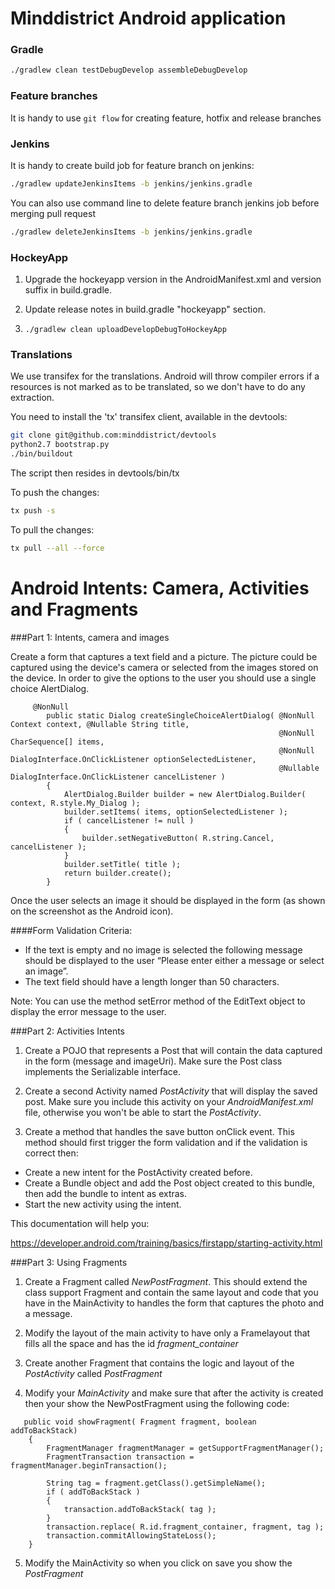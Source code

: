 # Minddistrict Android application #

### Gradle ###

```bash
./gradlew clean testDebugDevelop assembleDebugDevelop
```

### Feature branches ###

It is handy to use ```git flow``` for creating feature, hotfix and release branches

### Jenkins ###

It is handy to create build job for feature branch on jenkins:
```bash
./gradlew updateJenkinsItems -b jenkins/jenkins.gradle
```
You can also use command line to delete feature branch jenkins job before merging pull request
```bash
./gradlew deleteJenkinsItems -b jenkins/jenkins.gradle
```

### HockeyApp ###

1. Upgrade the hockeyapp version in the AndroidManifest.xml and version suffix in build.gradle.

2. Update release notes in build.gradle "hockeyapp" section.

3. ```./gradlew clean uploadDevelopDebugToHockeyApp```

### Translations ###

We use transifex for the translations. Android will throw compiler errors if
a resources is not marked as to be translated, so we don't have to do any
extraction.

You need to install the 'tx' transifex client, available in the devtools:

```bash
git clone git@github.com:minddistrict/devtools
python2.7 bootstrap.py
./bin/buildout
```

The script then resides in devtools/bin/tx

To push the changes:

```bash
tx push -s
```

To pull the changes:

```bash
tx pull --all --force
```




# Android Intents: Camera, Activities and Fragments #

###Part 1: Intents, camera and images 

Create a form that captures a text field and a picture. The picture could be captured using the device's camera or selected from the images stored on the device. In order to give the options to the user you should use a single choice AlertDialog. 

```
     @NonNull
        public static Dialog createSingleChoiceAlertDialog( @NonNull Context context, @Nullable String title,
                                                            @NonNull CharSequence[] items,
                                                            @NonNull DialogInterface.OnClickListener optionSelectedListener,
                                                            @Nullable DialogInterface.OnClickListener cancelListener )
        {
            AlertDialog.Builder builder = new AlertDialog.Builder( context, R.style.My_Dialog );
            builder.setItems( items, optionSelectedListener );
            if ( cancelListener != null )
            {
                builder.setNegativeButton( R.string.Cancel, cancelListener );
            }
            builder.setTitle( title );
            return builder.create();
        }
```

Once the user selects an image it should be displayed in the form (as shown on the screenshot as the Android icon).



####Form Validation Criteria:

* If the text is empty and no image is selected the following message should be displayed to the user “Please enter either a message or select an image”.
* The text field should have a length longer than 50 characters.
   
Note: You can use the method setError method of the EditText object to display the error message to the user.
      

###Part 2: Activities Intents
       
1) Create a POJO that represents a Post that will contain the data captured in the form (message and imageUri). Make sure the Post class implements the Serializable interface.

2) Create a second Activity named *PostActivity* that will display the saved post. Make sure you include this activity on your *AndroidManifest.xml* file, otherwise you won't be able to start the *PostActivity*. 

3) Create a method that handles the save button onClick event. This method should first trigger the form validation and if the validation is correct then: 
* Create a new intent for the PostActivity created before.
* Create a Bundle object and add the Post object created to this bundle, then add the bundle to intent as extras.
* Start the new activity using the intent.

This documentation will help you:

https://developer.android.com/training/basics/firstapp/starting-activity.html

       
###Part 3: Using Fragments

1) Create a Fragment called *NewPostFragment*. This should extend the class support Fragment and contain the same layout and code that you have in the MainActivity to handles the form that captures the photo and a message.

2) Modify the layout of the main activity to have only a Framelayout that fills all the space and has the id *fragment_container*

3) Create another Fragment that contains the logic and layout of the *PostActivity* called *PostFragment*

4) Modify your *MainActivity* and make sure that after the activity is created then your show the NewPostFragment using the following code:

```
   public void showFragment( Fragment fragment, boolean addToBackStack)
    {
        FragmentManager fragmentManager = getSupportFragmentManager();
        FragmentTransaction transaction = fragmentManager.beginTransaction();
    
        String tag = fragment.getClass().getSimpleName();
        if ( addToBackStack )
        {
            transaction.addToBackStack( tag );
        }
        transaction.replace( R.id.fragment_container, fragment, tag );
        transaction.commitAllowingStateLoss();
    }

```
     
 5) Modify the MainActivity so when you click on save you show the *PostFragment*    
